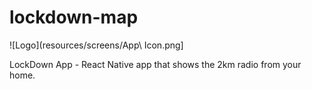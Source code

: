 # lockdown-map

![Logo](resources/screens/App\ Icon.png]

LockDown App - React Native app that shows the 2km radio from your home.
